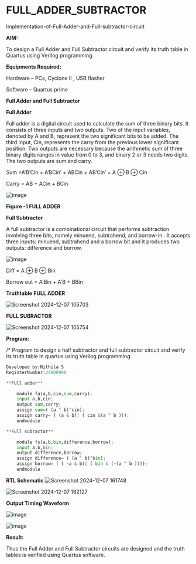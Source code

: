 # FULL_ADDER_SUBTRACTOR

Implementation-of-Full-Adder-and-Full-subtractor-circuit

**AIM:**

To design a Full Adder and Full Subtractor circuit and verify its truth table in Quartus using Verilog programming.

**Equipments Required:**

Hardware – PCs, Cyclone II , USB flasher

Software – Quartus prime

**Full Adder and Full Subtractor**

**Full Adder**

Full adder is a digital circuit used to calculate the sum of three binary bits. It consists of three inputs and two outputs. Two of the input variables, denoted by A and B, represent the two significant bits to be added. The third input, Cin, represents the carry from the previous lower significant position. Two outputs are necessary because the arithmetic sum of three binary digits ranges in value from 0 to 3, and binary 2 or 3 needs two digits. The two outputs are sum and carry.

Sum =A’B’Cin + A’BCin’ + ABCin + AB’Cin’ = A ⊕ B ⊕ Cin 

Carry = AB + ACin + BCin

![image](https://github.com/naavaneetha/FULL_ADDER_SUBTRACTOR/assets/154305477/0f30ba51-5ffb-4198-845f-18e054f675e7)

**Figure -1 FULL ADDER**

**Full Subtractor**

A full subtractor is a combinational circuit that performs subtraction involving three bits, namely minuend, subtrahend, and borrow-in . It accepts three inputs: minuend, subtrahend and a borrow bit and it produces two outputs: difference and borrow.

![image](https://github.com/naavaneetha/FULL_ADDER_SUBTRACTOR/assets/154305477/02b24f51-ab51-4304-9ad6-7b81ffc1ead5)

Diff = A ⊕ B ⊕ Bin 

Borrow out = A'Bin + A'B + BBin

**Truthtable**
**FULL ADDER**

![Screenshot 2024-12-07 105703](https://github.com/user-attachments/assets/fe96b657-c587-44ae-a8b5-2b8ec94a6bd5)

**FULL SUBRACTOR**

![Screenshot 2024-12-07 105754](https://github.com/user-attachments/assets/631a1a32-10bb-4d54-870a-3bd0795cd102)

**Program:**

/* Program to design a half subtractor and full subtractor circuit and verify its truth table in quartus using Verilog programming. 
```python
Developed by:Nithila S
RegisterNumber:24900998
```
```python
**Full adder**

    module fa(a,b,cin,sum,carry);
    input a,b,cin;
    output sum,carry;
    assign sum=( (a ^ b)^cin);
    assign carry= ( (a & b)| ( cin &(a ^ b )));
    endmodule

**Full subractor**

    module fs(a,b,bin,difference,borrow);
    input a,b,bin;
    output difference,borrow;
    assign difference= ( (a ^ b)^bin);
    assign borrow= ( ( ~a & b)| ( bin & (~(a ^ b ))));
    endmodule
```

**RTL Schematic**
![Screenshot 2024-12-07 161748](https://github.com/user-attachments/assets/f52b9eba-ae47-4b68-86fc-0f8438e0a024)

![Screenshot 2024-12-07 162127](https://github.com/user-attachments/assets/d755d0cb-1669-4621-99c2-89ff5d741bd0)

**Output Timing Waveform**

![image](https://github.com/user-attachments/assets/7991dc63-56be-4839-ad9e-f80408593d27)

![image](https://github.com/user-attachments/assets/cda2a52d-8fc0-4130-afc3-7936e0f6859d)


**Result:**

Thus the Full Adder and Full Subtractor circuits are designed and the truth tables is verified using Quartus software.



